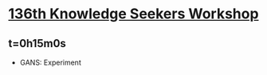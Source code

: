 # [136th Knowledge Seekers Workshop](https://www.youtube.com/watch?v=2WGTMUnuim8)

## t=0h15m0s
* GANS: Experiment

